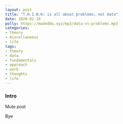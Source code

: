 ```yaml
---
layout: post
title: "T.H.I.N.K: is all about problems, not data"
date: 2020-02-10
polly: https://madeddu.xyz/mp3/data-vs-problems.mp3
categories:
- theory
- miscellaneous
- life
tags:
- theory
- data
- fundamentals
- approach
- work
- thoughts
- life
---
```


### Intro

Mute post

Bye